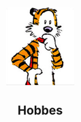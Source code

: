 <p align="center"><img src="resources/hobbes.png" width="160"></p>

# <div align="center"> Hobbes </div>
